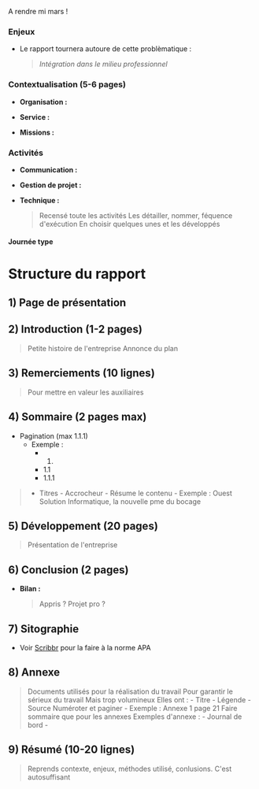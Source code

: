 
A rendre mi mars !

### Enjeux

- Le rapport tournera autoure de cette problèmatique : 
	>*Intégration dans le milieu professionnel* 

### Contextualisation (5-6 pages)

- **Organisation :**

- **Service :**

- **Missions :**


### Activités


- **Communication :**


- **Gestion de projet :**


- **Technique :**
	>Recensé toute les activités
	>	Les détailler, nommer, féquence d'exécution
	>En choisir quelques unes et les développés 

#### Journée type


# Structure du rapport

## 1) Page de présentation

## 2) Introduction (1-2 pages)

>Petite histoire de l'entreprise
>Annonce du plan

## 3) Remerciements (10 lignes)

>Pour mettre en valeur les auxiliaires

## 4) Sommaire (2 pages max)

- Pagination (max 1.1.1)
	- Exemple : 
		- 1.
		- 1.1
		- 1.1.1

>- Titres
		- Accrocheur
		- Résume le contenu
		- Exemple : Ouest Solution Informatique, la nouvelle pme du bocage

## 5) Développement (20 pages)

>Présentation de l'entreprise

## 6) Conclusion (2 pages)

- **Bilan :**
	>Appris ?
	>Projet pro ?

## 7) Sitographie

- Voir [Scribbr](https://www.scribbr.fr/) pour la faire à la norme APA

## 8) Annexe

>Documents utilisés pour la réalisation du travail
>Pour garantir le sérieux du travail
>Mais trop volumineux 
>Elles ont :
	- Titre
	- Légende
	- Source
>Numéroter et paginer 
	- Exemple : Annexe 1 page 21
>Faire sommaire que pour les annexes
>Exemples d'annexe :
	- Journal de bord
	- 

## 9) Résumé (10-20 lignes)

>Reprends contexte, enjeux, méthodes utilisé, conlusions.
>C'est autosuffisant
